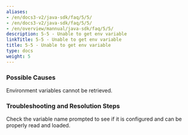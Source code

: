 ```yaml
---
aliases:
- /en/docs3-v2/java-sdk/faq/5/5/
- /en/docs3-v2/java-sdk/faq/5/5/
- /en/overview/mannual/java-sdk/faq/5/5/
description: 5-5 - Unable to get env variable
linkTitle: 5-5 - Unable to get env variable
title: 5-5 - Unable to get env variable
type: docs
weight: 5
---
```





### Possible Causes

Environment variables cannot be retrieved.

### Troubleshooting and Resolution Steps

Check the variable name prompted to see if it is configured and can be properly read and loaded.

